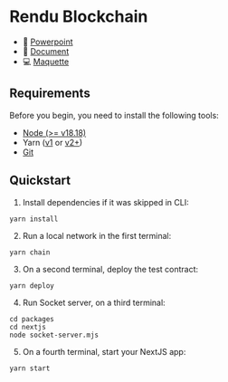 # Rendu Blockchain

- 📕 [Powerpoint](https://gamma.app/docs/Revolutionner-le-Jeu-avec-la-Blockchain-qec3n88h04h3cvb)
- 📄 [Document](https://docs.google.com/document/d/1LWF75Oji-39Aq9adMeGzO3k8uOt9-8Y5p_nBo0In1QE/edit?usp=sharing)
- 💻 [Maquette](https://www.figma.com/design/lCToiJMABMa6y05gKOEPfH/Cours-Crypto?node-id=0-1&t=13HZwBqOaX4bvE9Y-1)



## Requirements

Before you begin, you need to install the following tools:

- [Node (>= v18.18)](https://nodejs.org/en/download/)
- Yarn ([v1](https://classic.yarnpkg.com/en/docs/install/) or [v2+](https://yarnpkg.com/getting-started/install))
- [Git](https://git-scm.com/downloads)

## Quickstart

1. Install dependencies if it was skipped in CLI:

```
yarn install
```

2. Run a local network in the first terminal:

```
yarn chain
```

3. On a second terminal, deploy the test contract:

```
yarn deploy
```

4. Run Socket server, on a third terminal:
```
cd packages
cd nextjs
node socket-server.mjs
```

5. On a fourth terminal, start your NextJS app:

```
yarn start
```
